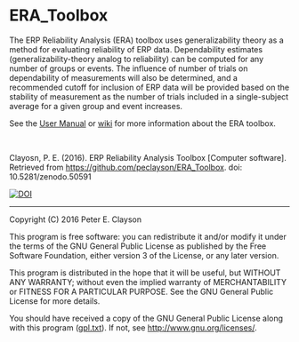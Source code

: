 # ERA_Toolbox

The ERP Reliability Analysis (ERA) toolbox uses generalizability theory as a method for evaluating reliability of ERP data. 
Dependability estimates (generalizability-theory analog to reliability) can be computed for any number of groups or events. 
The influence of number of trials on dependability of measurements will also be determined, and a recommended cutoff for 
inclusion of ERP data will be provided based on the stability of measurement as the number of trials included in a 
single-subject average for a given group and event increases.

See the [User Manual](ERA_Toolbox/documentation/UserManual.pdf) or [wiki](https://github.com/peclayson/ERA_Toolbox/wiki) for more information about the ERA toolbox.

&nbsp; 

Clayosn, P. E. (2016). ERP Reliability Analysis Toolbox [Computer software]. Retrieved from https://github.com/peclayson/ERA_Toolbox. doi: 10.5281/zenodo.50591

[![DOI](https://zenodo.org/badge/21655/peclayson/ERA_Toolbox.svg)](https://zenodo.org/badge/latestdoi/21655/peclayson/ERA_Toolbox)

***

Copyright (C) 2016 Peter E. Clayson
 
  This program is free software: you can redistribute it and/or modify
  it under the terms of the GNU General Public License as published by
  the Free Software Foundation, either version 3 of the License, or
  any later version.
 
  This program is distributed in the hope that it will be useful,
  but WITHOUT ANY WARRANTY; without even the implied warranty of
  MERCHANTABILITY or FITNESS FOR A PARTICULAR PURPOSE. See the
  GNU General Public License for more details.
 
  You should have received a copy of the GNU General Public License
  along with this program ([gpl.txt](https://github.com/peclayson/ERA_Toolbox/blob/master/gpl.txt)). If not, see 
  <http://www.gnu.org/licenses/>.
